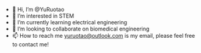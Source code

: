 - 👋 Hi, I’m @YuRuotao
- 👀 I’m interested in STEM
- 🌱 I’m currently learning electrical engineering
- 💞️ I’m looking to collaborate on biomedical engineering
- 📫 How to reach me yuruotao@outlook.com is my email, please feel free to contact me!

<!---
YuRuotao/YuRuotao is a ✨ special ✨ repository because its `README.md` (this file) appears on your GitHub profile.
You can click the Preview link to take a look at your changes.
--->
